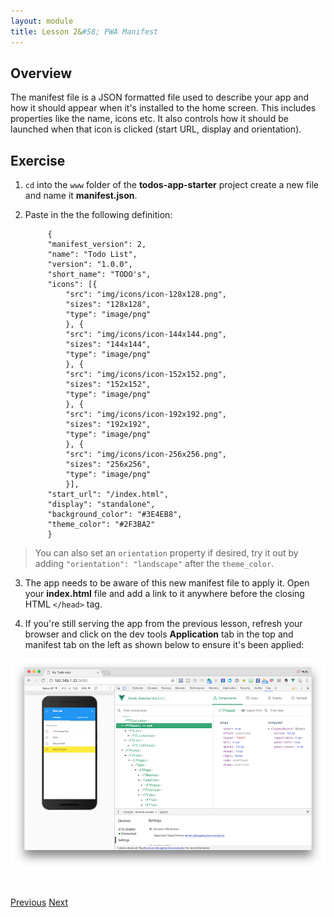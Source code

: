```yaml
---
layout: module
title: Lesson 2&#58; PWA Manifest
---
```


## Overview
The manifest file is a JSON formatted file used to describe your app and how it should appear when it's installed to the home screen. This includes properties like the name, icons etc. It also controls how it should be launched when that icon is clicked (start URL, display and orientation).

## Exercise 

1. `cd` into the `www` folder of the **todos-app-starter** project create a new file and name it **manifest.json**.

2. Paste in the the following definition:

            {
            "manifest_version": 2,
            "name": "Todo List",
            "version": "1.0.0",
            "short_name": "TODO's",
            "icons": [{
                "src": "img/icons/icon-128x128.png",
                "sizes": "128x128",
                "type": "image/png"
                }, {
                "src": "img/icons/icon-144x144.png",
                "sizes": "144x144",
                "type": "image/png"
                }, {
                "src": "img/icons/icon-152x152.png",
                "sizes": "152x152",
                "type": "image/png"
                }, {
                "src": "img/icons/icon-192x192.png",
                "sizes": "192x192",
                "type": "image/png"
                }, {
                "src": "img/icons/icon-256x256.png",
                "sizes": "256x256",
                "type": "image/png"
                }],
            "start_url": "/index.html",
            "display": "standalone",
            "background_color": "#3E4EB8",
            "theme_color": "#2F3BA2"
            }


  > You can also set an `orientation` property if desired, try it out by adding `"orientation": "landscape"` after the `theme_color`.

3. The app needs to be aware of this new manifest file to apply it. Open your **index.html** file and add a link to it anywhere before the closing HTML `</head>` tag.

    <link rel="manifest" href="manifest.json">

4. If you're still serving the app from the previous lesson, refresh your browser and click on the dev tools **Application** tab in the top and manifest tab on the left as shown below to ensure it's been applied:

![](images/starter-app-run.png)


<div class="row" style="margin-top:40px;">
<div class="col-sm-12">
<a href="lesson1.html" class="btn btn-default"><i class="glyphicon glyphicon-chevron-left"></i> Previous</a>
<a href="lesson3.html" class="btn btn-default pull-right">Next <i class="glyphicon
glyphicon-chevron-right"></i></a>
</div>
</div>
